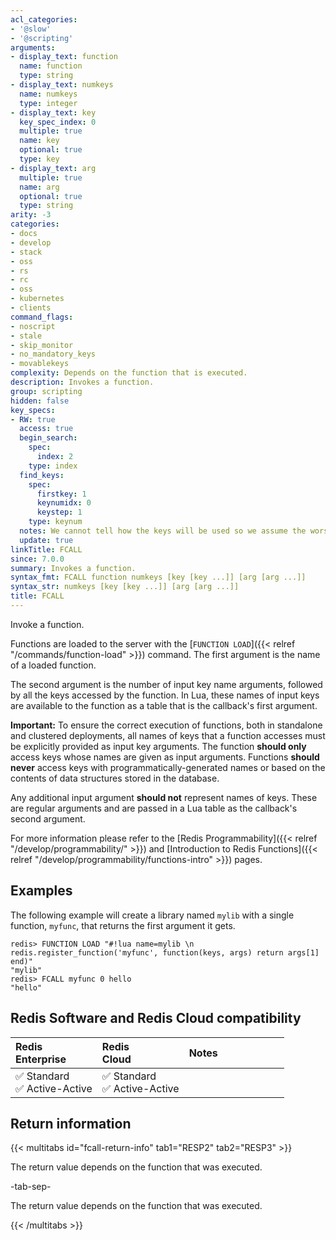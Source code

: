 ```yaml
---
acl_categories:
- '@slow'
- '@scripting'
arguments:
- display_text: function
  name: function
  type: string
- display_text: numkeys
  name: numkeys
  type: integer
- display_text: key
  key_spec_index: 0
  multiple: true
  name: key
  optional: true
  type: key
- display_text: arg
  multiple: true
  name: arg
  optional: true
  type: string
arity: -3
categories:
- docs
- develop
- stack
- oss
- rs
- rc
- oss
- kubernetes
- clients
command_flags:
- noscript
- stale
- skip_monitor
- no_mandatory_keys
- movablekeys
complexity: Depends on the function that is executed.
description: Invokes a function.
group: scripting
hidden: false
key_specs:
- RW: true
  access: true
  begin_search:
    spec:
      index: 2
    type: index
  find_keys:
    spec:
      firstkey: 1
      keynumidx: 0
      keystep: 1
    type: keynum
  notes: We cannot tell how the keys will be used so we assume the worst, RW and UPDATE
  update: true
linkTitle: FCALL
since: 7.0.0
summary: Invokes a function.
syntax_fmt: FCALL function numkeys [key [key ...]] [arg [arg ...]]
syntax_str: numkeys [key [key ...]] [arg [arg ...]]
title: FCALL
---
```

Invoke a function.

Functions are loaded to the server with the [`FUNCTION LOAD`]({{< relref "/commands/function-load" >}}) command.
The first argument is the name of a loaded function.

The second argument is the number of input key name arguments, followed by all the keys accessed by the function.
In Lua, these names of input keys are available to the function as a table that is the callback's first argument.

**Important:**
To ensure the correct execution of functions, both in standalone and clustered deployments, all names of keys that a function accesses must be explicitly provided as input key arguments.
The function **should only** access keys whose names are given as input arguments.
Functions **should never** access keys with programmatically-generated names or based on the contents of data structures stored in the database.

Any additional input argument **should not** represent names of keys.
These are regular arguments and are passed in a Lua table as the callback's second argument.

For more information please refer to the [Redis Programmability]({{< relref "/develop/programmability/" >}}) and [Introduction to Redis Functions]({{< relref "/develop/programmability/functions-intro" >}}) pages.

## Examples

The following example will create a library named `mylib` with a single function, `myfunc`, that returns the first argument it gets.

```
redis> FUNCTION LOAD "#!lua name=mylib \n redis.register_function('myfunc', function(keys, args) return args[1] end)"
"mylib"
redis> FCALL myfunc 0 hello
"hello"
```

## Redis Software and Redis Cloud compatibility

| Redis<br />Enterprise | Redis<br />Cloud | <span style="min-width: 9em; display: table-cell">Notes</span> |
|:----------------------|:-----------------|:------|
| <span title="Supported">&#x2705; Standard</span><br /><span title="Supported"><nobr>&#x2705; Active-Active</nobr></span> | <span title="Supported">&#x2705; Standard</span><br /><span title="Supported"><nobr>&#x2705; Active-Active</nobr></span> |  |

## Return information

{{< multitabs id="fcall-return-info" 
    tab1="RESP2" 
    tab2="RESP3" >}}

The return value depends on the function that was executed.

-tab-sep-

The return value depends on the function that was executed.

{{< /multitabs >}}
